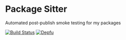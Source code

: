 # Package Sitter

Automated post-publish smoke testing for my packages

[![Build Status](https://dev.azure.com/agorischek/packages/_apis/build/status/Post-publish%20Tests?branchName=master)](https://dev.azure.com/agorischek/packages/_build/latest?definitionId=9&branchName=master)
[![Depfu](https://badges.depfu.com/badges/549b6c467b4655c99b3a7f523b2e01ef/count.svg)](https://depfu.com/github/agorischek/package-sitter?project_id=13923)

